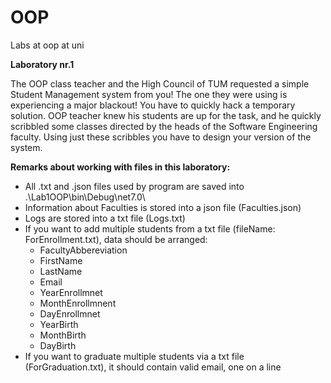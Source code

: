 # OOP
Labs at oop at uni

**Laboratory nr.1**

The OOP class teacher and the High Council of TUM requested a simple Student Management
system from you! The one they were using is experiencing a major blackout! You have to quickly hack a temporary
solution. OOP teacher knew his students are up for the task, and he quickly scribbled some classes
directed by the heads of the Software Engineering faculty. Using just these scribbles you have to design your version of the system.

**Remarks about working with files in this laboratory:**
- All .txt and .json files used by program are saved into .\Lab1OOP\bin\Debug\net7.0\
- Information about Faculties is stored into a json file (Faculties.json)
- Logs are stored into a txt file (Logs.txt)
- If you want to add multiple students from a txt file (fileName: ForEnrollment.txt), data should be arranged:
  * FacultyAbbereviation
  * FirstName
  * LastName
  * Email
  * YearEnrollmnet
  * MonthEnrollmnent
  * DayEnrollmnet
  * YearBirth
  * MonthBirth
  * DayBirth
- If you want to graduate multiple students via a txt file (ForGraduation.txt), it should contain valid email, one on a line   

